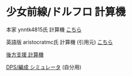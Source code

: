 # 少女前線/ドルフロ 計算機
本家 ynntk4815氏 計算機 [こちら](https://ynntk4815.github.io/gf/)

英語版 aristocratmc氏 計算機 (引用元) [こちら](https://aristocratmc.github.io/gf/)

[後方支援 計算機](https://kemari2061.github.io/gf/main.html)

[DPS/編成 シミュレータ](https://kemari2061.github.io/gf/main2.html) (自分用)
